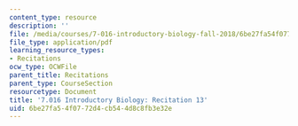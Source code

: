 ```yaml
---
content_type: resource
description: ''
file: /media/courses/7-016-introductory-biology-fall-2018/6be27fa54f0772d4cb544d8c8fb3e32e_MIT7_016F18rec13.pdf
file_type: application/pdf
learning_resource_types:
- Recitations
ocw_type: OCWFile
parent_title: Recitations
parent_type: CourseSection
resourcetype: Document
title: '7.016 Introductory Biology: Recitation 13'
uid: 6be27fa5-4f07-72d4-cb54-4d8c8fb3e32e
---
```

